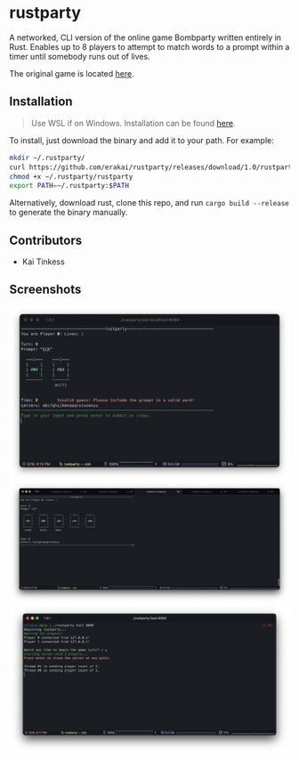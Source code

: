 # rustparty

A networked, CLI version of the online game Bombparty written entirely in Rust. Enables up to 8 players to attempt to match words to a prompt within a timer until somebody runs out of lives.

The original game is located [here](https://jklm.fun).

## Installation

> Use WSL if on Windows. Installation can be found [here](https://docs.microsoft.com/en-us/windows/wsl/install).

To install, just download the binary and add it to your path. For example:

```bash
mkdir ~/.rustparty/
curl https://github.com/erakai/rustparty/releases/download/1.0/rustparty >> ~/.rustparty/rustparty
chmod +x ~/.rustparty/rustparty
export PATH=~/.rustparty:$PATH
```

Alternatively, download rust, clone this repo, and run `cargo build --release` to generate the binary manually.

## Contributors
- Kai Tinkess

## Screenshots

![2players](screenshots/2players.png)
![5players](screenshots/5players.png)
![server](screenshots/server.png)
